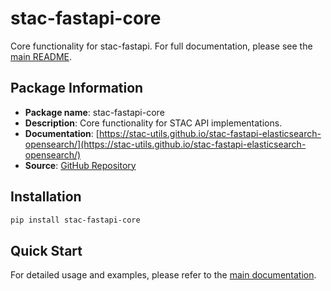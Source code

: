 # stac-fastapi-core

Core functionality for stac-fastapi. For full documentation, please see the [main README](https://github.com/stac-utils/stac-fastapi-elasticsearch-opensearch/blob/main/README.md).

## Package Information

- **Package name**: stac-fastapi-core
- **Description**: Core functionality for STAC API implementations.
- **Documentation**: [https://stac-utils.github.io/stac-fastapi-elasticsearch-opensearch/](https://stac-utils.github.io/stac-fastapi-elasticsearch-opensearch/)
- **Source**: [GitHub Repository](https://github.com/stac-utils/stac-fastapi-elasticsearch-opensearch/)

## Installation

```bash
pip install stac-fastapi-core
```

## Quick Start

For detailed usage and examples, please refer to the [main documentation](https://stac-utils.github.io/stac-fastapi-elasticsearch-opensearch/).
